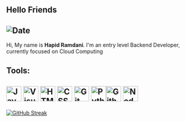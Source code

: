 ## Hello Friends



![Date](https://github.com/hpdrr/hpdrr/assets/67416357/352bc934-abc7-4b12-b9c2-4f02b343136e)
---
Hi, My name is **Hapid Ramdani**. I'm an entry level Backend Developer, currently focused on Cloud Computing

**Tools:**
---
<img src="https://upload.wikimedia.org/wikipedia/commons/thumb/9/99/Unofficial_JavaScript_logo_2.svg/256px-Unofficial_JavaScript_logo_2.svg.png" alt="JavaScript" height="40">  <img src="https://upload.wikimedia.org/wikipedia/commons/thumb/9/9a/Visual_Studio_Code_1.35_icon.svg/256px-Visual_Studio_Code_1.35_icon.svg.png" alt="Visual Studio Code" height="40"> <img src="https://upload.wikimedia.org/wikipedia/commons/thumb/6/61/HTML5_logo_and_wordmark.svg/256px-HTML5_logo_and_wordmark.svg.png" alt="HTML" height="40"> <img src="https://upload.wikimedia.org/wikipedia/commons/thumb/d/d5/CSS3_logo_and_wordmark.svg/64px-CSS3_logo_and_wordmark.svg.png" alt="CSS" height="40"> <img src="https://upload.wikimedia.org/wikipedia/commons/thumb/3/3f/Git_icon.svg/64px-Git_icon.svg.png" alt="Git" height="40"> <img src="https://upload.wikimedia.org/wikipedia/commons/thumb/c/c3/Python-logo-notext.svg/64px-Python-logo-notext.svg.png" alt="Python" height="40"><img src="https://upload.wikimedia.org/wikipedia/commons/thumb/9/91/Octicons-mark-github.svg/64px-Octicons-mark-github.svg.png" alt="Github" height="40">           <img src="https://upload.wikimedia.org/wikipedia/commons/7/7e/Node.js_logo_2015.svg" alt="NodeJs" height="40">
---

<!--![](https://komarev.com/ghpvc/?username=hpdrr&color=112240)-->

[![GitHub Streak](http://github-readme-streak-stats.herokuapp.com?user=hpdrr&theme=ads-juicy-fresh&hide_border=true&background=112240&fire=F97316&ring=F97316&currStreakNum=5EEAD4&sideNums=5EEAD4&sideLabels=CCD6F6&dates=8892B0)](https://git.io/streak-stats)



